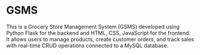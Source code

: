 # GSMS
This is a Grocery Store Management System (GSMS) developed using Python Flask for the backend and HTML, CSS, JavaScript for the frontend. It allows users to manage products, create customer orders, and track sales with real-time CRUD operations connected to a MySQL database.
